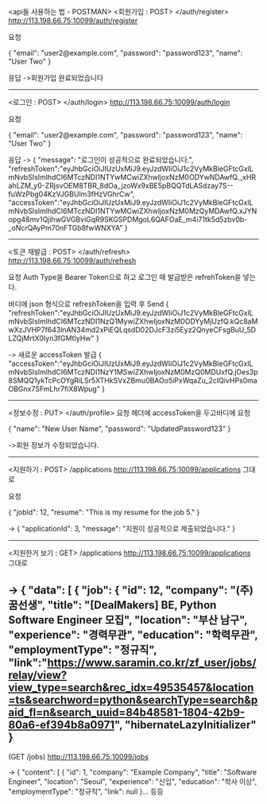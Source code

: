 

<api들 사용하는 법 - POSTMAN>
<회원가입 : POST> </auth/register>
http://113.198.66.75:10099/auth/register

요청
<body>
{
    "email": "user2@example.com",
    "password": "password123",
    "name": "User Two"
}

응답
->회원가입 완료되었습니다

--------------------------------------
<로그인 : POST> </auth/login>
http://113.198.66.75:10099/auth/login

요청
<body>
{
    "email": "user2@example.com",
    "password": "password123",
    "name": "User Two"
}


응답
->
{
    "message": "로그인이 성공적으로 완료되었습니다.",
    "refreshToken":"eyJhbGciOiJIUzUxMiJ9.eyJzdWIiOiJ1c2VyMkBleGFtcGxlLmNvbSIsImlhdCI6MTczNDI1NTYwMCwiZXhwIjoxNzM0ODYwNDAwfQ._xHRahLZM_y0-ZRjsvOEM8TBR_8dOa_jzoWx9xBE5pBQQTdLASdzay7S--fuWzPbg04KzVJGBUlm3fHzVGhrCw",
"accessToken":"eyJhbGciOiJIUzUxMiJ9.eyJzdWIiOiJ1c2VyMkBleGFtcGxlLmNvbSIsImlhdCI6MTczNDI1NTYwMCwiZXhwIjoxNzM0MzQyMDAwfQ.xJYNopg48mv1QjihwGVGBviGqR9SKGSPDMgoL6QAFOaE_m4i71tk5d5zbv0b-_oNcrQAyPm70nFTGb8fwWNXYA"
}

--------------------------------------
<토큰 재발급 : POST> </auth/refresh>
http://113.198.66.75:10099/auth/refresh

요청
<Authorization> Auth Type을 Bearer Token으로 하고 로그인 때 발급받은 refrehToken을 넣는다.

<body> 바디에 json 형식으로 refreshToken을 입력 후 Send
{
"refreshToken":"eyJhbGciOiJIUzUxMiJ9.eyJzdWIiOiJ1c2VyMkBleGFtcGxlLmNvbSIsImlhdCI6MTczNDI1NzQ1MywiZXhwIjoxNzM0ODYyMjUzfQ.kQc8aMwXzJVHP7f643lnAN34md2xPiEQLqsdD02DJcF3zi5Eyz2QnyeCFsgBuU_5DLZQjMrtX0Iyn3fGMtIyHw"
}

-> 새로운 accessToken 발급
{
"accessToken":"eyJhbGciOiJIUzUxMiJ9.eyJzdWIiOiJ1c2VyMkBleGFtcGxlLmNvbSIsImlhdCI6MTczNDI1NzY1MSwiZXhwIjoxNzM0MzQ0MDUxfQ.jOes3p8SMQQ1ykTcPcOYgRiLSr5XTHkSVxZBmu0BAOo5iPxWqaZu_2cIQivHPs0maOBGnx7SFmLhr7fiX8Wpug"
}

--------------------------------------
<정보수정 : PUT> </auth/profile>
요청
헤더에 accessToken을 두고바디에 요청

<body>
{
    "name": "New User Name",
    "password": "UpdatedPassword123"
}

->회원 정보가 수정되었습니다.

--------------------------------------
<지원하기 : POST> /applications
http://113.198.66.75:10099/applications
<accessToken> 그대로


요청
<body>
{
    "jobId": 12,
    "resume": "This is my resume for the job 5."
}

->
{
    "applicationId": 3,
    "message": "지원이 성공적으로 제출되었습니다."
}


--------------------------------------
<지원한거 보기 : GET> /applications
http://113.198.66.75:10099/applications
<accessToken> 그대로

->
{
    "data": [
        {
            "job": {
                "id": 12,
                "company": "(주)꿈선생",
                "title": "[DealMakers] BE, Python Software Engineer 모집",
                "location": "부산 남구",
                "experience": "경력무관",
                "education": "학력무관",
                "employmentType": "정규직",
"link":"https://www.saramin.co.kr/zf_user/jobs/relay/view?view_type=search&rec_idx=49535457&location=ts&searchword=python&searchType=search&paid_fl=n&search_uuid=84b48581-1804-42b9-80a6-ef394b8a0971",
                "hibernateLazyInitializer"
            }
--------------------------------------
(GET /jobs)
http://113.198.66.75:10099/jobs

->
{
    "content": [
        {
            "id": 1,
            "company": "Example Company",
            "title": "Software Engineer",
            "location": "Seoul",
            "experience": "신입",
            "education": "학사 이상",
            "employmentType": "정규직",
            "link": null
        }... 등등


